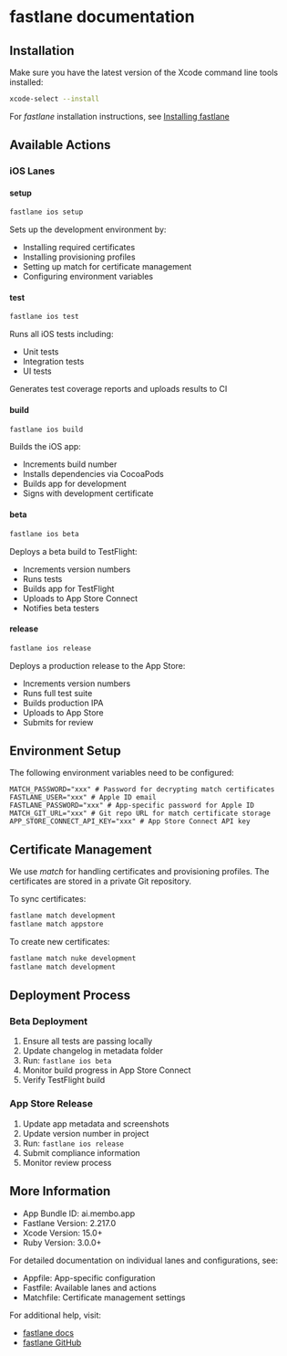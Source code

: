 # fastlane documentation

## Installation

Make sure you have the latest version of the Xcode command line tools installed:

```bash
xcode-select --install
```

For _fastlane_ installation instructions, see [Installing fastlane](https://docs.fastlane.tools/#installing-fastlane)

## Available Actions

### iOS Lanes

#### setup

```bash
fastlane ios setup
```

Sets up the development environment by:
- Installing required certificates
- Installing provisioning profiles
- Setting up match for certificate management
- Configuring environment variables

#### test

```bash
fastlane ios test
```

Runs all iOS tests including:
- Unit tests
- Integration tests 
- UI tests

Generates test coverage reports and uploads results to CI

#### build

```bash
fastlane ios build
```

Builds the iOS app:
- Increments build number
- Installs dependencies via CocoaPods
- Builds app for development
- Signs with development certificate

#### beta

```bash
fastlane ios beta
```

Deploys a beta build to TestFlight:
- Increments version numbers
- Runs tests
- Builds app for TestFlight
- Uploads to App Store Connect
- Notifies beta testers

#### release

```bash
fastlane ios release
```

Deploys a production release to the App Store:
- Increments version numbers
- Runs full test suite
- Builds production IPA
- Uploads to App Store
- Submits for review

## Environment Setup

The following environment variables need to be configured:

```
MATCH_PASSWORD="xxx" # Password for decrypting match certificates
FASTLANE_USER="xxx" # Apple ID email
FASTLANE_PASSWORD="xxx" # App-specific password for Apple ID
MATCH_GIT_URL="xxx" # Git repo URL for match certificate storage
APP_STORE_CONNECT_API_KEY="xxx" # App Store Connect API key
```

## Certificate Management

We use _match_ for handling certificates and provisioning profiles. The certificates are stored in a private Git repository.

To sync certificates:

```bash
fastlane match development
fastlane match appstore
```

To create new certificates:

```bash
fastlane match nuke development
fastlane match development
```

## Deployment Process

### Beta Deployment

1. Ensure all tests are passing locally
2. Update changelog in metadata folder
3. Run: `fastlane ios beta`
4. Monitor build progress in App Store Connect
5. Verify TestFlight build

### App Store Release

1. Update app metadata and screenshots
2. Update version number in project
3. Run: `fastlane ios release`
4. Submit compliance information
5. Monitor review process

## More Information

- App Bundle ID: ai.membo.app
- Fastlane Version: 2.217.0
- Xcode Version: 15.0+
- Ruby Version: 3.0.0+

For detailed documentation on individual lanes and configurations, see:
- Appfile: App-specific configuration
- Fastfile: Available lanes and actions
- Matchfile: Certificate management settings

For additional help, visit:
- [fastlane docs](https://docs.fastlane.tools)
- [fastlane GitHub](https://github.com/fastlane/fastlane)